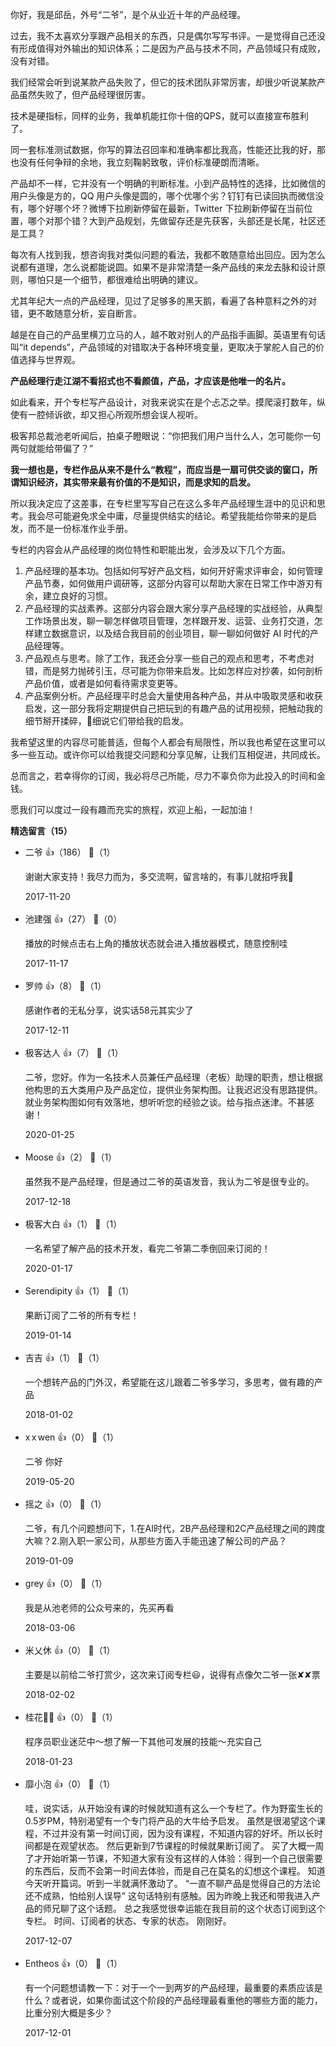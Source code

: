 你好，我是邱岳，外号“二爷”，是个从业近十年的产品经理。

过去，我不太喜欢分享跟产品相关的东西，只是偶尔写写书评。一是觉得自己还没有形成值得对外输出的知识体系；二是因为产品与技术不同，产品领域只有成败，没有对错。

我们经常会听到说某款产品失败了，但它的技术团队非常厉害，却很少听说某款产品虽然失败了，但产品经理很厉害。

技术是硬指标，同样的业务，我单机能扛你十倍的QPS，就可以直接宣布胜利了。

同一套标准测试数据，你写的算法召回率和准确率都比我高，性能还比我的好，那也没有任何争辩的余地，我立刻鞠躬致敬，评价标准硬朗而清晰。

产品却不一样，它并没有一个明确的判断标准。小到产品特性的选择，比如微信的用户头像是方的，QQ 用户头像是圆的，哪个优哪个劣？钉钉有已读回执而微信没有，哪个好哪个坏？微博下拉刷新停留在最新，Twitter 下拉刷新停留在当前位置，哪个对那个错？大到产品规划，先做留存还是先获客，头部还是长尾，社区还是工具？

每次有人找到我，想咨询我对类似问题的看法，我都不敢随意给出回应。因为怎么说都有道理，怎么说都能说圆。如果不是非常清楚一条产品线的来龙去脉和设计原则，哪怕只是一个细节，都很难给出明确的建议。

尤其年纪大一点的产品经理，见过了足够多的黑天鹅，看遍了各种意料之外的对错，更不敢随意分析，妄自断言。

越是在自己的产品里横刀立马的人，越不敢对别人的产品指手画脚。英语里有句话叫“it depends”，产品领域的对错取决于各种环境变量，更取决于掌舵人自己的价值选择与世界观。

**产品经理行走江湖不看招式也不看颜值，产品，才应该是他唯一的名片。**

如此看来，开个专栏写产品设计，对我来说实在是个忐忑之举。摸爬滚打数年，纵使有一腔倾诉欲，却又担心所观所想会误人视听。

极客邦总裁池老听闻后，拍桌子瞪眼说：“你把我们用户当什么人，怎可能你一句两句就能给带偏了？”

**我一想也是，专栏作品从来不是什么“教程”，而应当是一扇可供交谈的窗口，所谓知识经济，其实带来最有价值的不是知识，而是求知的启发。**

所以我决定应了这差事，在专栏里写写自己在这么多年产品经理生涯中的见识和思考。我会尽可能避免求全中庸，尽量提供结实的结论。希望我能给你带来的是启发，而不是一份标准作业手册。

专栏的内容会从产品经理的岗位特性和职能出发，会涉及以下几个方面。

1. 产品经理的基本功。包括如何写好产品文档，如何开好需求评审会，如何管理产品节奏，如何做用户调研等，这部分内容可以帮助大家在日常工作中游刃有余，建立良好的习惯。
2. 产品经理的实战素养。这部分内容会跟大家分享产品经理的实战经验，从典型工作场景出发，聊一聊怎样做项目管理，怎样跟开发、运营、业务打交道，怎样建立数据意识，以及结合我目前的创业项目，聊一聊如何做好 AI 时代的产品经理等。
3. 产品观点与思考。除了工作，我还会分享一些自己的观点和思考，不考虑对错，而是努力抛砖引玉，尽可能为你带来启发。比如怎样应对抄袭，如何剖析产品价值，或者是如何看待需求变更等。
4. 产品案例分析。产品经理平时总会大量使用各种产品，并从中吸取灵感和收获启发，这一部分我将定期提供自己把玩到的有趣产品的试用视频，把触动我的细节掰开揉碎，细说它们带给我的启发。

我希望这里的内容尽可能普适，但每个人都会有局限性，所以我也希望在这里可以多一些互动。或许你可以给我提交问题和分享见解，让我们互相促进，共同成长。

总而言之，若幸得你的订阅，我必将尽己所能，尽力不辜负你为此投入的时间和金钱。

愿我们可以度过一段有趣而充实的旅程，欢迎上船，一起加油！
<div><strong>精选留言（15）</strong></div><ul>
<li><span>二爷</span> 👍（186） 💬（1）<p>谢谢大家支持！我尽力而为，多交流啊，留言啥的，有事儿就招呼我🙌</p>2017-11-20</li><br/><li><span>池建强</span> 👍（27） 💬（0）<p>播放的时候点击右上角的播放状态就会进入播放器模式，随意控制哇</p>2017-11-17</li><br/><li><span>罗帅</span> 👍（8） 💬（1）<p>感谢作者的无私分享，说实话58元其实少了</p>2017-12-11</li><br/><li><span>极客达人</span> 👍（7） 💬（1）<p>二爷，您好。作为一名技术人员兼任产品经理（老板）助理的职责，想让根据他构思的五大类用户及产品定位，提供业务架构图。让我迟迟没有思路提供。就业务架构图如何有效落地，想听听您的经验之谈。给与指点迷津。不甚感谢！</p>2020-01-25</li><br/><li><span>Moose</span> 👍（2） 💬（1）<p>虽然我不是产品经理，但是通过二爷的英语发音，我认为二爷是很专业的。</p>2017-12-18</li><br/><li><span>极客大白</span> 👍（1） 💬（1）<p>一名希望了解产品的技术开发，看完二爷第二季倒回来订阅的！</p>2020-01-17</li><br/><li><span>Serendipity</span> 👍（1） 💬（1）<p>果断订阅了二爷的所有专栏！</p>2019-01-14</li><br/><li><span>吉吉</span> 👍（1） 💬（1）<p>一个想转产品的门外汉，希望能在这儿跟着二爷多学习，多思考，做有趣的产品</p>2018-01-02</li><br/><li><span>x x wen</span> 👍（0） 💬（1）<p>二爷 你好</p>2019-05-20</li><br/><li><span>摇之</span> 👍（0） 💬（1）<p>二爷，有几个问题想问下，1.在AI时代，2B产品经理和2C产品经理之间的跨度大嘛？2.刚入职一家公司，从那些方面入手能迅速了解公司的产品？</p>2019-01-09</li><br/><li><span>grey</span> 👍（0） 💬（1）<p>我是从池老师的公众号来的，先买再看</p>2018-03-06</li><br/><li><span>米乂休</span> 👍（0） 💬（1）<p>主要是以前给二爷打赏少，这次来订阅专栏😃，说得有点像欠二爷一张✘✘票</p>2018-02-02</li><br/><li><span>桂花🌼💃</span> 👍（0） 💬（1）<p>程序员职业迷茫中～想了解一下其他可发展的技能～充实自己</p>2018-01-23</li><br/><li><span>靡小泡</span> 👍（0） 💬（1）<p>哇，说实话，从开始没有课的时候就知道有这么一个专栏了。作为野蛮生长的0.5岁PM，特别渴望有一个专门将产品的大牛给予启发。
虽然是很渴望这个课程，不过并没有第一时间订阅，因为没有课程，不知道内容的好坏。所以长时间都是在观望状态。
然后更新到7节课程的时候就果断订阅了。
买了大概一周了才开始听第一节课，不知道大家有没有这样的人体验：得到一个自己很需要的东西后，反而不会第一时间去体验，而是自己在莫名的幻想这个课程。
知道今天听开篇词。听到一半就满怀激动了。
“一直不聊产品是觉得自己的方法论还不成熟，怕给别人误导”
这句话特别有感触。因为昨晚上我还和带我进入产品的师兄聊了这个话题。
总之我感觉很幸运能在我目前的这个状态订阅到这个专栏。
时间、订阅者的状态、专家的状态。
刚刚好。</p>2017-12-07</li><br/><li><span>Entheos</span> 👍（0） 💬（1）<p>有一个问题想请教一下：对于一个一到两岁的产品经理，最重要的素质应该是什么？或者说，如果你面试这个阶段的产品经理最看重他的哪些方面的能力，比重分别大概是多少？</p>2017-12-01</li><br/>
</ul>